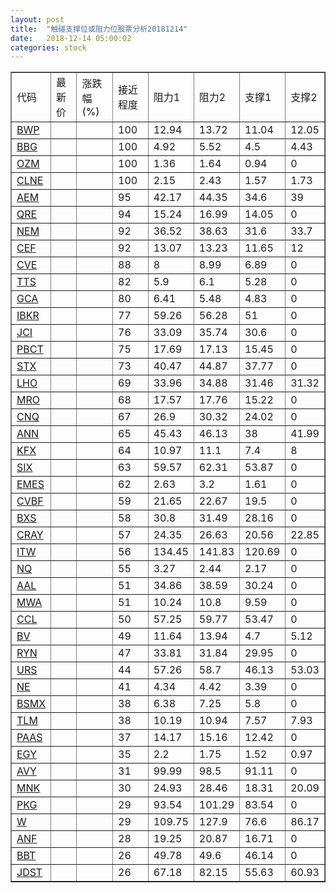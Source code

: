 ```yaml
---
layout: post
title:  "触碰支撑位或阻力位股票分析20181214"
date:   2018-12-14 05:00:02
categories: stock
---
```

<script type="text/javascript">
var stockList = []
stockList.push('gb_bwp');
stockList.push('gb_bbg');
stockList.push('gb_ozm');
stockList.push('gb_clne');
stockList.push('gb_aem');
stockList.push('gb_qre');
stockList.push('gb_nem');
stockList.push('gb_cef');
stockList.push('gb_cve');
stockList.push('gb_tts');
stockList.push('gb_gca');
stockList.push('gb_ibkr');
stockList.push('gb_jci');
stockList.push('gb_pbct');
stockList.push('gb_stx');
stockList.push('gb_lho');
stockList.push('gb_mro');
stockList.push('gb_cnq');
stockList.push('gb_ann');
stockList.push('gb_kfx');
stockList.push('gb_six');
stockList.push('gb_emes');
stockList.push('gb_cvbf');
stockList.push('gb_bxs');
stockList.push('gb_cray');
stockList.push('gb_itw');
stockList.push('gb_nq');
stockList.push('gb_aal');
stockList.push('gb_mwa');
stockList.push('gb_ccl');
stockList.push('gb_bv');
stockList.push('gb_ryn');
stockList.push('gb_urs');
stockList.push('gb_ne');
stockList.push('gb_bsmx');
stockList.push('gb_tlm');
stockList.push('gb_paas');
stockList.push('gb_egy');
stockList.push('gb_avy');
stockList.push('gb_mnk');
stockList.push('gb_pkg');
stockList.push('gb_w');
stockList.push('gb_anf');
stockList.push('gb_bbt');
stockList.push('gb_jdst');
</script>
<table border="1">
 <tr>
 <td>代码</td>
 <td>最新价</td>
 <td>涨跌幅(%)</td>
 <td>接近程度</td>
 <td>阻力1</td>
 <td>阻力2</td>
 <td>支撑1</td>
 <td>支撑2</td>
</tr>
  <tr id="bwp" class="green">
  <td><a href="http://stock.finance.sina.com.cn/usstock/quotes/BWP.html" target="_blank">BWP</a></td><td></td><td></td><td>100</td><td>12.94</td><td>13.72</td><td>11.04</td><td>12.05</td></tr>
  <tr id="bbg" class="red">
  <td><a href="http://stock.finance.sina.com.cn/usstock/quotes/BBG.html" target="_blank">BBG</a></td><td></td><td></td><td>100</td><td>4.92</td><td>5.52</td><td>4.5</td><td>4.43</td></tr>
  <tr id="ozm" class="red">
  <td><a href="http://stock.finance.sina.com.cn/usstock/quotes/OZM.html" target="_blank">OZM</a></td><td></td><td></td><td>100</td><td>1.36</td><td>1.64</td><td>0.94</td><td>0</td></tr>
  <tr id="clne" class="red">
  <td><a href="http://stock.finance.sina.com.cn/usstock/quotes/CLNE.html" target="_blank">CLNE</a></td><td></td><td></td><td>100</td><td>2.15</td><td>2.43</td><td>1.57</td><td>1.73</td></tr>
  <tr id="aem" class="green">
  <td><a href="http://stock.finance.sina.com.cn/usstock/quotes/AEM.html" target="_blank">AEM</a></td><td></td><td></td><td>95</td><td>42.17</td><td>44.35</td><td>34.6</td><td>39</td></tr>
  <tr id="qre" class="red">
  <td><a href="http://stock.finance.sina.com.cn/usstock/quotes/QRE.html" target="_blank">QRE</a></td><td></td><td></td><td>94</td><td>15.24</td><td>16.99</td><td>14.05</td><td>0</td></tr>
  <tr id="nem" class="green">
  <td><a href="http://stock.finance.sina.com.cn/usstock/quotes/NEM.html" target="_blank">NEM</a></td><td></td><td></td><td>92</td><td>36.52</td><td>38.63</td><td>31.6</td><td>33.7</td></tr>
  <tr id="cef" class="green">
  <td><a href="http://stock.finance.sina.com.cn/usstock/quotes/CEF.html" target="_blank">CEF</a></td><td></td><td></td><td>92</td><td>13.07</td><td>13.23</td><td>11.65</td><td>12</td></tr>
  <tr id="cve" class="red">
  <td><a href="http://stock.finance.sina.com.cn/usstock/quotes/CVE.html" target="_blank">CVE</a></td><td></td><td></td><td>88</td><td>8</td><td>8.99</td><td>6.89</td><td>0</td></tr>
  <tr id="tts" class="green">
  <td><a href="http://stock.finance.sina.com.cn/usstock/quotes/TTS.html" target="_blank">TTS</a></td><td></td><td></td><td>82</td><td>5.9</td><td>6.1</td><td>5.28</td><td>0</td></tr>
  <tr id="gca" class="green">
  <td><a href="http://stock.finance.sina.com.cn/usstock/quotes/GCA.html" target="_blank">GCA</a></td><td></td><td></td><td>80</td><td>6.41</td><td>5.48</td><td>4.83</td><td>0</td></tr>
  <tr id="ibkr" class="green">
  <td><a href="http://stock.finance.sina.com.cn/usstock/quotes/IBKR.html" target="_blank">IBKR</a></td><td></td><td></td><td>77</td><td>59.26</td><td>56.28</td><td>51</td><td>0</td></tr>
  <tr id="jci" class="red">
  <td><a href="http://stock.finance.sina.com.cn/usstock/quotes/JCI.html" target="_blank">JCI</a></td><td></td><td></td><td>76</td><td>33.09</td><td>35.74</td><td>30.6</td><td>0</td></tr>
  <tr id="pbct" class="green">
  <td><a href="http://stock.finance.sina.com.cn/usstock/quotes/PBCT.html" target="_blank">PBCT</a></td><td></td><td></td><td>75</td><td>17.69</td><td>17.13</td><td>15.45</td><td>0</td></tr>
  <tr id="stx" class="red">
  <td><a href="http://stock.finance.sina.com.cn/usstock/quotes/STX.html" target="_blank">STX</a></td><td></td><td></td><td>73</td><td>40.47</td><td>44.87</td><td>37.77</td><td>0</td></tr>
  <tr id="lho" class="green">
  <td><a href="http://stock.finance.sina.com.cn/usstock/quotes/LHO.html" target="_blank">LHO</a></td><td></td><td></td><td>69</td><td>33.96</td><td>34.88</td><td>31.46</td><td>31.32</td></tr>
  <tr id="mro" class="green">
  <td><a href="http://stock.finance.sina.com.cn/usstock/quotes/MRO.html" target="_blank">MRO</a></td><td></td><td></td><td>68</td><td>17.57</td><td>17.76</td><td>15.22</td><td>0</td></tr>
  <tr id="cnq" class="red">
  <td><a href="http://stock.finance.sina.com.cn/usstock/quotes/CNQ.html" target="_blank">CNQ</a></td><td></td><td></td><td>67</td><td>26.9</td><td>30.32</td><td>24.02</td><td>0</td></tr>
  <tr id="ann" class="red">
  <td><a href="http://stock.finance.sina.com.cn/usstock/quotes/ANN.html" target="_blank">ANN</a></td><td></td><td></td><td>65</td><td>45.43</td><td>46.13</td><td>38</td><td>41.99</td></tr>
  <tr id="kfx" class="green">
  <td><a href="http://stock.finance.sina.com.cn/usstock/quotes/KFX.html" target="_blank">KFX</a></td><td></td><td></td><td>64</td><td>10.97</td><td>11.1</td><td>7.4</td><td>8</td></tr>
  <tr id="six" class="red">
  <td><a href="http://stock.finance.sina.com.cn/usstock/quotes/SIX.html" target="_blank">SIX</a></td><td></td><td></td><td>63</td><td>59.57</td><td>62.31</td><td>53.87</td><td>0</td></tr>
  <tr id="emes" class="red">
  <td><a href="http://stock.finance.sina.com.cn/usstock/quotes/EMES.html" target="_blank">EMES</a></td><td></td><td></td><td>62</td><td>2.63</td><td>3.2</td><td>1.61</td><td>0</td></tr>
  <tr id="cvbf" class="red">
  <td><a href="http://stock.finance.sina.com.cn/usstock/quotes/CVBF.html" target="_blank">CVBF</a></td><td></td><td></td><td>59</td><td>21.65</td><td>22.67</td><td>19.5</td><td>0</td></tr>
  <tr id="bxs" class="green">
  <td><a href="http://stock.finance.sina.com.cn/usstock/quotes/BXS.html" target="_blank">BXS</a></td><td></td><td></td><td>58</td><td>30.8</td><td>31.49</td><td>28.16</td><td>0</td></tr>
  <tr id="cray" class="green">
  <td><a href="http://stock.finance.sina.com.cn/usstock/quotes/CRAY.html" target="_blank">CRAY</a></td><td></td><td></td><td>57</td><td>24.35</td><td>26.63</td><td>20.56</td><td>22.85</td></tr>
  <tr id="itw" class="red">
  <td><a href="http://stock.finance.sina.com.cn/usstock/quotes/ITW.html" target="_blank">ITW</a></td><td></td><td></td><td>56</td><td>134.45</td><td>141.83</td><td>120.69</td><td>0</td></tr>
  <tr id="nq" class="green">
  <td><a href="http://stock.finance.sina.com.cn/usstock/quotes/NQ.html" target="_blank">NQ</a></td><td></td><td></td><td>55</td><td>3.27</td><td>2.44</td><td>2.17</td><td>0</td></tr>
  <tr id="aal" class="red">
  <td><a href="http://stock.finance.sina.com.cn/usstock/quotes/AAL.html" target="_blank">AAL</a></td><td></td><td></td><td>51</td><td>34.86</td><td>38.59</td><td>30.24</td><td>0</td></tr>
  <tr id="mwa" class="red">
  <td><a href="http://stock.finance.sina.com.cn/usstock/quotes/MWA.html" target="_blank">MWA</a></td><td></td><td></td><td>51</td><td>10.24</td><td>10.8</td><td>9.59</td><td>0</td></tr>
  <tr id="ccl" class="red">
  <td><a href="http://stock.finance.sina.com.cn/usstock/quotes/CCL.html" target="_blank">CCL</a></td><td></td><td></td><td>50</td><td>57.25</td><td>59.77</td><td>53.47</td><td>0</td></tr>
  <tr id="bv" class="red">
  <td><a href="http://stock.finance.sina.com.cn/usstock/quotes/BV.html" target="_blank">BV</a></td><td></td><td></td><td>49</td><td>11.64</td><td>13.94</td><td>4.7</td><td>5.12</td></tr>
  <tr id="ryn" class="green">
  <td><a href="http://stock.finance.sina.com.cn/usstock/quotes/RYN.html" target="_blank">RYN</a></td><td></td><td></td><td>47</td><td>33.81</td><td>31.84</td><td>29.95</td><td>0</td></tr>
  <tr id="urs" class="green">
  <td><a href="http://stock.finance.sina.com.cn/usstock/quotes/URS.html" target="_blank">URS</a></td><td></td><td></td><td>44</td><td>57.26</td><td>58.7</td><td>46.13</td><td>53.03</td></tr>
  <tr id="ne" class="green">
  <td><a href="http://stock.finance.sina.com.cn/usstock/quotes/NE.html" target="_blank">NE</a></td><td></td><td></td><td>41</td><td>4.34</td><td>4.42</td><td>3.39</td><td>0</td></tr>
  <tr id="bsmx" class="red">
  <td><a href="http://stock.finance.sina.com.cn/usstock/quotes/BSMX.html" target="_blank">BSMX</a></td><td></td><td></td><td>38</td><td>6.38</td><td>7.25</td><td>5.8</td><td>0</td></tr>
  <tr id="tlm" class="green">
  <td><a href="http://stock.finance.sina.com.cn/usstock/quotes/TLM.html" target="_blank">TLM</a></td><td></td><td></td><td>38</td><td>10.19</td><td>10.94</td><td>7.57</td><td>7.93</td></tr>
  <tr id="paas" class="green">
  <td><a href="http://stock.finance.sina.com.cn/usstock/quotes/PAAS.html" target="_blank">PAAS</a></td><td></td><td></td><td>37</td><td>14.17</td><td>15.16</td><td>12.42</td><td>0</td></tr>
  <tr id="egy" class="green">
  <td><a href="http://stock.finance.sina.com.cn/usstock/quotes/EGY.html" target="_blank">EGY</a></td><td></td><td></td><td>35</td><td>2.2</td><td>1.75</td><td>1.52</td><td>0.97</td></tr>
  <tr id="avy" class="green">
  <td><a href="http://stock.finance.sina.com.cn/usstock/quotes/AVY.html" target="_blank">AVY</a></td><td></td><td></td><td>31</td><td>99.99</td><td>98.5</td><td>91.11</td><td>0</td></tr>
  <tr id="mnk" class="green">
  <td><a href="http://stock.finance.sina.com.cn/usstock/quotes/MNK.html" target="_blank">MNK</a></td><td></td><td></td><td>30</td><td>24.93</td><td>28.46</td><td>18.31</td><td>20.09</td></tr>
  <tr id="pkg" class="red">
  <td><a href="http://stock.finance.sina.com.cn/usstock/quotes/PKG.html" target="_blank">PKG</a></td><td></td><td></td><td>29</td><td>93.54</td><td>101.29</td><td>83.54</td><td>0</td></tr>
  <tr id="w" class="red">
  <td><a href="http://stock.finance.sina.com.cn/usstock/quotes/W.html" target="_blank">W</a></td><td></td><td></td><td>29</td><td>109.75</td><td>127.9</td><td>76.6</td><td>86.17</td></tr>
  <tr id="anf" class="red">
  <td><a href="http://stock.finance.sina.com.cn/usstock/quotes/ANF.html" target="_blank">ANF</a></td><td></td><td></td><td>28</td><td>19.25</td><td>20.87</td><td>16.71</td><td>0</td></tr>
  <tr id="bbt" class="green">
  <td><a href="http://stock.finance.sina.com.cn/usstock/quotes/BBT.html" target="_blank">BBT</a></td><td></td><td></td><td>26</td><td>49.78</td><td>49.6</td><td>46.14</td><td>0</td></tr>
  <tr id="jdst" class="red">
  <td><a href="http://stock.finance.sina.com.cn/usstock/quotes/JDST.html" target="_blank">JDST</a></td><td></td><td></td><td>26</td><td>67.18</td><td>82.15</td><td>55.63</td><td>60.93</td></tr>
</table>
